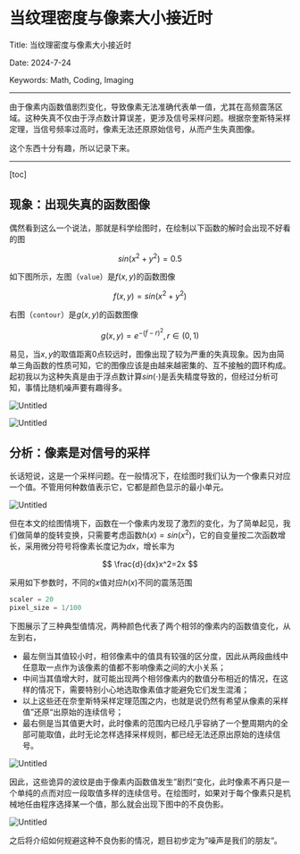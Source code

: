 # 当纹理密度与像素大小接近时

Title: 当纹理密度与像素大小接近时

Date: 2024-7-24

Keywords: Math, Coding, Imaging

---

由于像素内函数值剧烈变化，导致像素无法准确代表单一值，尤其在高频震荡区域。这种失真不仅由于浮点数计算误差，更涉及信号采样问题。根据奈奎斯特采样定理，当信号频率过高时，像素无法还原原始信号，从而产生失真图像。

这个东西十分有趣，所以记录下来。

---

[toc]

## 现象：出现失真的函数图像

偶然看到这么一个说法，那就是科学绘图时，在绘制以下函数的解时会出现不好看的图

$$
sin(x^2+y^2)=0.5
$$

如下图所示，左图（`value`）是$f(x, y)$的函数图像

$$
f(x, y) = sin(x^2+y^2)
$$

右图（`contour`）是$g(x, y)$的函数图像

$$
g(x, y) = e^{-(f-r)^2}, r\in(0, 1)
$$

易见，当$x, y$的取值距离$0$点较远时，图像出现了较为严重的失真现象。因为由简单三角函数的性质可知，它的图像应该是由越来越密集的、互不接触的圆环构成。起初我以为这种失真是由于浮点数计算$sin(\cdot)$是丢失精度导致的，但经过分析可知，事情比随机噪声要有趣得多。

![Untitled](%E5%BD%93%E7%BA%B9%E7%90%86%E5%AF%86%E5%BA%A6%E4%B8%8E%E5%83%8F%E7%B4%A0%E5%A4%A7%E5%B0%8F%E6%8E%A5%E8%BF%91%E6%97%B6%20d4310d6026a04bbf82430211858c50dc/Untitled.png)

![Untitled](%E5%BD%93%E7%BA%B9%E7%90%86%E5%AF%86%E5%BA%A6%E4%B8%8E%E5%83%8F%E7%B4%A0%E5%A4%A7%E5%B0%8F%E6%8E%A5%E8%BF%91%E6%97%B6%20d4310d6026a04bbf82430211858c50dc/Untitled%201.png)

## 分析：像素是对信号的采样

长话短说，这是一个采样问题。在一般情况下，在绘图时我们认为一个像素只对应一个值。不管用何种数值表示它，它都是颜色显示的最小单元。

![Untitled](%E5%BD%93%E7%BA%B9%E7%90%86%E5%AF%86%E5%BA%A6%E4%B8%8E%E5%83%8F%E7%B4%A0%E5%A4%A7%E5%B0%8F%E6%8E%A5%E8%BF%91%E6%97%B6%20d4310d6026a04bbf82430211858c50dc/Untitled%202.png)

但在本文的绘图情境下，函数在一个像素内发现了激烈的变化，为了简单起见，我们做简单的旋转变换，只需要考虑函数$h(x)=sin(x^2)$，它的自变量按二次函数增长，采用微分符号将像素长度记为$dx$，增长率为

$$
\frac{d}{dx}x^2=2x
$$

采用如下参数时，不同的$x$值对应$h(x)$不同的震荡范围

```python
scaler = 20
pixel_size = 1/100
```

下图展示了三种典型值情况，两种颜色代表了两个相邻的像素内的函数值变化，从左到右，

- 最左侧当其值较小时，相邻像素中的值具有较强的区分度，因此从两段曲线中任意取一点作为该像素的值都不影响像素之间的大小关系；
- 中间当其值增大时，就可能出现两个相邻像素内的数值分布相近的情况，在这样的情况下，需要特别小心地选取像素值才能避免它们发生混淆；
- 以上这些还在奈奎斯特采样定理范围之内，也就是说仍然有希望从像素的采样值”还原“出原始的连续信号；
- 最右侧是当其值更大时，此时像素的范围内已经几乎容纳了一个整周期内的全部可能取值，此时无论怎样选择采样规则，都已经无法还原出原始的连续信号。

![Untitled](%E5%BD%93%E7%BA%B9%E7%90%86%E5%AF%86%E5%BA%A6%E4%B8%8E%E5%83%8F%E7%B4%A0%E5%A4%A7%E5%B0%8F%E6%8E%A5%E8%BF%91%E6%97%B6%20d4310d6026a04bbf82430211858c50dc/Untitled%203.png)

因此，这些诡异的波纹是由于像素内函数值发生”剧烈“变化，此时像素不再只是一个单纯的点而对应一段取值多样的连续信号。在绘图时，如果对于每个像素只是机械地任由程序选择某一个值，那么就会出现下图中的不良伪影。

![Untitled](%E5%BD%93%E7%BA%B9%E7%90%86%E5%AF%86%E5%BA%A6%E4%B8%8E%E5%83%8F%E7%B4%A0%E5%A4%A7%E5%B0%8F%E6%8E%A5%E8%BF%91%E6%97%B6%20d4310d6026a04bbf82430211858c50dc/Untitled%204.png)

之后将介绍如何规避这种不良伪影的情况，题目初步定为”噪声是我们的朋友“。
